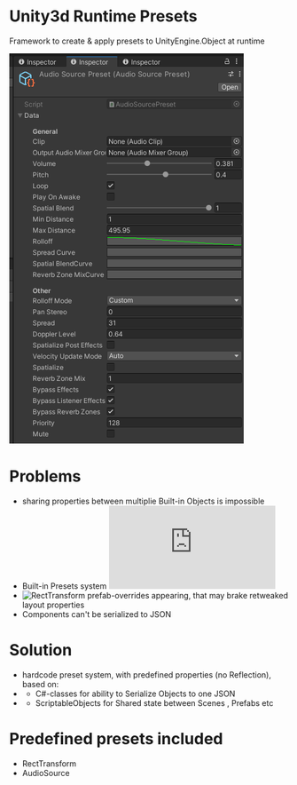 # Unity3d Runtime Presets
Framework to create & apply presets to UnityEngine.Object at runtime

![](https://github.com/mitay-walle/com.mitay-walle.runtime-presets/blob/master/Documentation/AudioSourcePreset_inspector.png)
# Problems
- sharing properties between multiplie Built-in Objects is impossible
- Built-in Presets system ![is Editor-only](https://docs.unity3d.com/Manual/Presets.html)
- ![RectTransform prefab-overrides appearing](https://forum.unity.com/threads/some-properties-of-recttransform-always-appear-in-prefabs-overrides-inspector.601870/), that may brake retweaked layout properties 
- Components can't be serialized to JSON

# Solution
- hardcode preset system, with predefined properties (no Reflection), based on:
- - C#-classes for ability to Serialize Objects to one JSON
- - ScriptableObjects for Shared state between Scenes , Prefabs etc

# Predefined presets included
- RectTransform
- AudioSource
